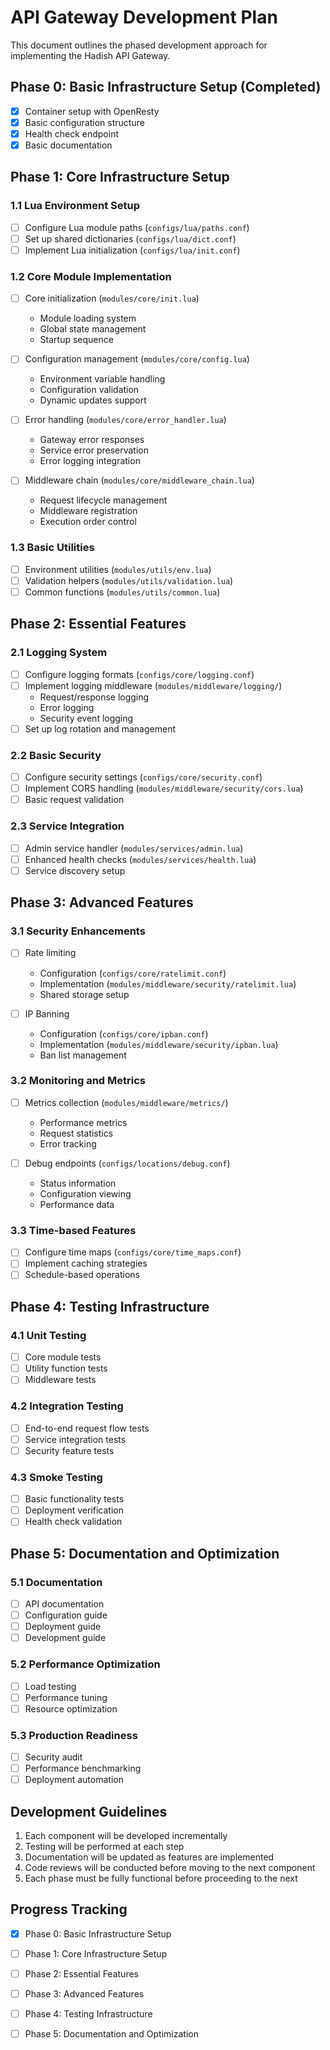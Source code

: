 # API Gateway Development Plan

This document outlines the phased development approach for implementing the Hadish API Gateway.

## Phase 0: Basic Infrastructure Setup (Completed)
- [x] Container setup with OpenResty
- [x] Basic configuration structure
- [x] Health check endpoint
- [x] Basic documentation

## Phase 1: Core Infrastructure Setup

### 1.1 Lua Environment Setup
- [ ] Configure Lua module paths (`configs/lua/paths.conf`)
- [ ] Set up shared dictionaries (`configs/lua/dict.conf`)
- [ ] Implement Lua initialization (`configs/lua/init.conf`)

### 1.2 Core Module Implementation
- [ ] Core initialization (`modules/core/init.lua`)
  - Module loading system
  - Global state management
  - Startup sequence

- [ ] Configuration management (`modules/core/config.lua`)
  - Environment variable handling
  - Configuration validation
  - Dynamic updates support

- [ ] Error handling (`modules/core/error_handler.lua`)
  - Gateway error responses
  - Service error preservation
  - Error logging integration

- [ ] Middleware chain (`modules/core/middleware_chain.lua`)
  - Request lifecycle management
  - Middleware registration
  - Execution order control

### 1.3 Basic Utilities
- [ ] Environment utilities (`modules/utils/env.lua`)
- [ ] Validation helpers (`modules/utils/validation.lua`)
- [ ] Common functions (`modules/utils/common.lua`)

## Phase 2: Essential Features

### 2.1 Logging System
- [ ] Configure logging formats (`configs/core/logging.conf`)
- [ ] Implement logging middleware (`modules/middleware/logging/`)
  - Request/response logging
  - Error logging
  - Security event logging
- [ ] Set up log rotation and management

### 2.2 Basic Security
- [ ] Configure security settings (`configs/core/security.conf`)
- [ ] Implement CORS handling (`modules/middleware/security/cors.lua`)
- [ ] Basic request validation

### 2.3 Service Integration
- [ ] Admin service handler (`modules/services/admin.lua`)
- [ ] Enhanced health checks (`modules/services/health.lua`)
- [ ] Service discovery setup

## Phase 3: Advanced Features

### 3.1 Security Enhancements
- [ ] Rate limiting
  - Configuration (`configs/core/ratelimit.conf`)
  - Implementation (`modules/middleware/security/ratelimit.lua`)
  - Shared storage setup

- [ ] IP Banning
  - Configuration (`configs/core/ipban.conf`)
  - Implementation (`modules/middleware/security/ipban.lua`)
  - Ban list management

### 3.2 Monitoring and Metrics
- [ ] Metrics collection (`modules/middleware/metrics/`)
  - Performance metrics
  - Request statistics
  - Error tracking

- [ ] Debug endpoints (`configs/locations/debug.conf`)
  - Status information
  - Configuration viewing
  - Performance data

### 3.3 Time-based Features
- [ ] Configure time maps (`configs/core/time_maps.conf`)
- [ ] Implement caching strategies
- [ ] Schedule-based operations

## Phase 4: Testing Infrastructure

### 4.1 Unit Testing
- [ ] Core module tests
- [ ] Utility function tests
- [ ] Middleware tests

### 4.2 Integration Testing
- [ ] End-to-end request flow tests
- [ ] Service integration tests
- [ ] Security feature tests

### 4.3 Smoke Testing
- [ ] Basic functionality tests
- [ ] Deployment verification
- [ ] Health check validation

## Phase 5: Documentation and Optimization

### 5.1 Documentation
- [ ] API documentation
- [ ] Configuration guide
- [ ] Deployment guide
- [ ] Development guide

### 5.2 Performance Optimization
- [ ] Load testing
- [ ] Performance tuning
- [ ] Resource optimization

### 5.3 Production Readiness
- [ ] Security audit
- [ ] Performance benchmarking
- [ ] Deployment automation

## Development Guidelines

1. Each component will be developed incrementally
2. Testing will be performed at each step
3. Documentation will be updated as features are implemented
4. Code reviews will be conducted before moving to the next component
5. Each phase must be fully functional before proceeding to the next

## Progress Tracking

- [x] Phase 0: Basic Infrastructure Setup
- [ ] Phase 1: Core Infrastructure Setup
- [ ] Phase 2: Essential Features
- [ ] Phase 3: Advanced Features
- [ ] Phase 4: Testing Infrastructure
- [ ] Phase 5: Documentation and Optimization
  